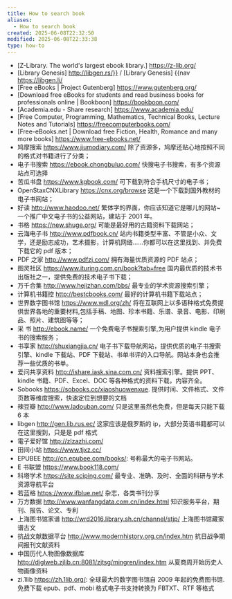 ```yaml
---
title: How to search book
aliases:
  - How to search book
created: 2025-06-08T22:32:50
modified: 2025-06-08T22:33:38
type: how-to
---
```


- [Z-Library. The world's largest ebook library.] https://z-lib.org/
- [Library Genesis] http://libgen.rs/}} / [Library Genesis] {{nav https://libgen.li/
- [Free eBooks | Project Gutenberg] https://www.gutenberg.org/
- [Download free eBooks for students and read business books for professionals online | Bookboon] https://bookboon.com/
- [Academia.edu - Share research] https://www.academia.edu/
- [Free Computer, Programming, Mathematics, Technical Books, Lecture Notes and Tutorials] https://freecomputerbooks.com/
- [Free-eBooks.net | Download free Fiction, Health, Romance and many more books] https://www.free-ebooks.net/
- 鸠摩搜索 https://www.jiumodiary.com/ 除了资源多，鸠摩还贴心地按照不同的格式对书籍进行了分类；
- 电子书搜索 https://ebook.chongbuluo.com/ 快搜电子书搜索，有多个资源站点可选择
- 苦瓜书盘 https://www.kgbook.com/ 可下载到符合手机尺寸的电子书；
- OpenStaxCNXLibrary https://cnx.org/browse 这是一个下载到国外教材的电子书网站；
- 好读 http://www.haodoo.net/ 繁体字的界面，你应该知道它是哪儿的网站~一个推广中文电子书的公益网站，建站于 2001 年。
- 书格 https://new.shuge.org/ 可能是最好用的古籍资料下载网站；
- 云海电子书 http://www.pdfbook.cn/ 站内书籍类型丰富、不管是小众、文学，还是励志成功，艺术摄影，计算机网络……你都可以在这里找到、并免费下载它的 pdf 版本；
- PDF 之家 http://www.pdfzj.com/ 拥有海量优质资源的 PDF 站点；
- 图灵社区 https://www.ituring.com.cn/book?tab=free 国内最优质的技术书出版社之一，提供免费的技术电子书下载；
- 万千合集 http://www.hejizhan.com/bbs/ 最专业的学术资源搜索引擎；
- 计算机书籍控 http://bestcbooks.com/ 最好的计算机书籍下载站点；
- 世界数字图书馆 https://www.wdl.org/zh/ 将在互联网上以多语种格式免费提供世界各地的重要材料,包括手稿、地图、珍本书籍、乐谱、录音、电影、印刷品、照片、建筑图等等；
- 采 书 http://ebook.name/ 一个免费电子书搜索引擎,为用户提供 kindle 电子书的搜索服务；
- 书享家 http://shuxiangjia.cn/ 电子书下载导航网站，提供优质的电子书搜索引擎、kindle 下载站、PDF 下载站、书单书评的入口导航。网站本身也会推荐一些优质的书单。
- 爱问共享资料 http://ishare.iask.sina.com.cn/ 资料搜索引擎。提供 PPT、kindle 书籍、PDF、Excel、DOC 等各种格式的资料下载，内容齐全。
- Sobooks https://sobooks.cc/xiaoshuowenxue. 提供时间、文件格式、文件页数等维度搜索，快速定位到想要的文档
- 辣豆瓣 http://www.ladouban.com/ 只是这里虽然也免费，但是每天只能下载 6 本
- libgen http://gen.lib.rus.ec/ 这家应该是俄罗斯的 ip，大部分英语书籍都可以在这里搜到，只是是 pdf 格式
- 電子爱好馆 http://zlzazhi.com/
- 田间小站 https://www.tjxz.cc/
- EPUBEE http://cn.epubee.com/books/: 号称最大的电子书网站。
- E 书联盟 https://www.book118.com/
- 科塔学术 https://site.sciping.com/ 最专业、准确、及时、全面的科研与学术资源导航平台
- 若蓝格 https://www.ifblue.net/ 杂志，各类书刊分享
- 万方数据 http://www.wanfangdata.com.cn/index.html 知识服务平台，期刊、报告、论文、专利
- 上海图书馆家谱 http://wrd2016.library.sh.cn/channel/stjp/ 上海图书馆藏家谱古文
- 抗战文献数据平台 http://www.modernhistory.org.cn/index.htm 抗日战争期间报刊文献资料
- 中国历代人物图像数据库 http://diglweb.zjlib.cn:8081/zjtsg/mingren/index.htm 从夏商周开始历史人物画像资料
- zi.1lib https://zh.1lib.org/: 全球最大的数字图书馆自 2009 年起的免费图书馆. 免费下载 epub、pdf、mobi 格式电子书支持转换为 FBTXT、RTF 等格式

